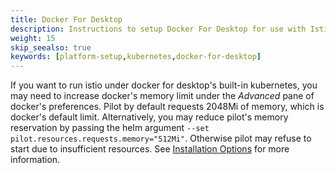 ```yaml
---
title: Docker For Desktop
description: Instructions to setup Docker For Desktop for use with Istio.
weight: 15
skip_seealso: true
keywords: [platform-setup,kubernetes,docker-for-desktop]
---
```


If you want to run istio under docker for desktop's built-in kubernetes, you may need to increase docker's memory limit
under the *Advanced* pane of docker's preferences.  Pilot by default requests 2048Mi of memory, which is docker's
default limit.  Alternatively, you may reduce pilot's memory reservation by passing the helm argument
`--set pilot.resources.requests.memory="512Mi"`.  Otherwise pilot may refuse to start due to insufficient resources.
See [Installation Options](https://istio.io/docs/reference/config/installation-options) for more information.
